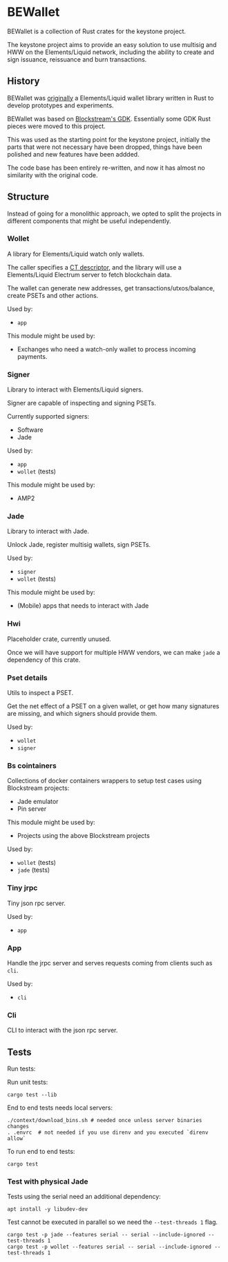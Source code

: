 # BEWallet
BEWallet is a collection of Rust crates for the keystone project.

The keystone project aims to provide an easy solution to use
multisig and HWW on the Elements/Liquid network, including the
ability to create and sign issuance, reissuance and burn
transactions.

## History
BEWallet was [originally](https://github.com/LeoComandini/BEWallet/)
a Elements/Liquid wallet library written in Rust to develop
prototypes and experiments.

BEWallet was based on [Blockstream's GDK](https://github.com/Blockstream/gdk).
Essentially some GDK Rust pieces were moved to this project.

This was used as the starting point for the keystone project,
initially the parts that were not necessary have been dropped,
things have been polished and new features have been addded.

The code base has been entirely re-written, and now it has
almost no similarity with the original code.

## Structure
Instead of going for a monolithic approach, we opted to split
the projects in different components that might be useful
independently.

### Wollet
A library for Elements/Liquid watch only wallets.

The caller specifies a [CT descriptor](https://github.com/ElementsProject/ELIPs/blob/main/elip-0150.mediawiki),
and the library will use a Elements/Liquid Electrum server to fetch
blockchain data.

The wallet can generate new addresses, get transactions/utxos/balance,
create PSETs and other actions.

Used by:
* `app`

This module might be used by:
* Exchanges who need a watch-only wallet to process incoming payments.

### Signer
Library to interact with Elements/Liquid signers.

Signer are capable of inspecting and signing PSETs.

Currently supported signers:
* Software
* Jade

Used by:
* `app`
* `wollet` (tests)

This module might be used by:
* AMP2

### Jade
Library to interact with Jade.

Unlock Jade, register multisig wallets, sign PSETs.

Used by:
* `signer`
* `wollet` (tests)

This module might be used by:
* (Mobile) apps that needs to interact with Jade

### Hwi
Placeholder crate, currently unused.

Once we will have support for multiple HWW vendors,
we can make `jade` a dependency of this crate.

### Pset details
Utils to inspect a PSET.

Get the net effect of a PSET on a given wallet,
or get how many signatures are missing,
and which signers should provide them.

Used by:
* `wollet`
* `signer`

### Bs cointainers
Collections of docker containers wrappers to setup test cases
using Blockstream projects:
* Jade emulator
* Pin server

This module might be used by:
* Projects using the above Blockstream projects

Used by:
* `wollet` (tests)
* `jade` (tests)

### Tiny jrpc
Tiny json rpc server.

Used by:
* `app`

### App
Handle the jrpc server and serves requests coming from clients
such as `cli`.

Used by:
* `cli`

### Cli
CLI to interact with the json rpc server.

## Tests

Run tests:

Run unit tests:
```
cargo test --lib
```

End to end tests needs local servers:

```
./context/download_bins.sh # needed once unless server binaries changes
. .envrc  # not needed if you use direnv and you executed `direnv allow`
```

To run end to end tests:

```
cargo test
```

### Test with physical Jade
Tests using the serial need an additional dependency:
```
apt install -y libudev-dev
```

Test cannot be executed in parallel so we need the `--test-threads 1` flag.
```
cargo test -p jade --features serial -- serial --include-ignored --test-threads 1
cargo test -p wollet --features serial -- serial --include-ignored --test-threads 1
```
